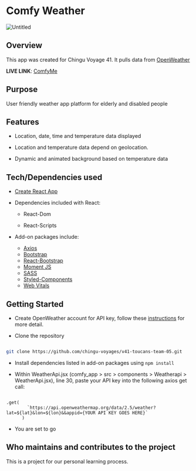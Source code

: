 # **Comfy Weather**
![Untitled](https://user-images.githubusercontent.com/52683281/199876277-951517ef-c920-47b7-8c95-c0de17e36033.jpg)

## Overview

This app was created for Chingu Voyage 41. It pulls data from [OpenWeather](https://openweathermap.org/api)

**LIVE LINK**: [ComfyMe](https://v41-toucans-team-05.vercel.app/)

## Purpose 
User friendly weather app platform for elderly and disabled people

## Features

- Location, date, time and temperature data displayed

- Location and temperature data depend on geolocation.

- Dynamic and animated background based on temperature data

## Tech/Dependencies used
- [Create React App](https://create-react-app.dev/)

- Dependencies included with React:
    - React-Dom

    - React-Scripts

- Add-on packages include: 
    - [Axios](https://axios-http.com/docs/intro)
    - [Bootstrap](https://getbootstrap.com/docs/5.2/getting-started/introduction/)
    - [React-Bootstrap](https://react-bootstrap.github.io/getting-started/introduction)
    - [Moment JS](https://momentjs.com/docs/)
    - [SASS](https://sass-lang.com/)
    - [Styled-Components](https://styled-components.com/docs)
    - [Web Vitals](https://www.npmjs.com/package/web-vitals)
## Getting Started
- Create OpenWeather account for API key, follow these [instructions](https://openweathermap.org/api) for more detail.

- Clone the repository 

```bash

git clone https://github.com/chingu-voyages/v41-toucans-team-05.git

```
- Install dependencies listed in add-on packages using `npm install`

- Within WeatherApi.jsx (comfy_app > src > components > Weatherapi > WeatherApi.jsx), line 30, paste your API key into the following axios get call:

```

.get(
        `https://api.openweathermap.org/data/2.5/weather?lat=${lat}&lon=${lon}&&appid={YOUR API KEY GOES HERE}`
      )

```

- You are set to go

## Who maintains and contributes to the project
This is a project for our personal learning process.

<!-- By Tarek Ismael,  William Fayette, Tommy Dang and Maria Chicaia  -->
<!-- # voyage-tasks

Your project's `readme` is as important to success as your code. For 
this reason you should put as much care into its creation and maintenance
as you would any other component of the application.

If you are unsure of what should go into the `readme` let this article,
written by an experienced Chingu, be your starting point - 
[Keys to a well written README](https://tinyurl.com/yk3wubft).

And before we go there's "one more thing"! Once you decide what to include
in your `readme` feel free to replace the text we've provided here.

> Own it & Make it your Own! -->
